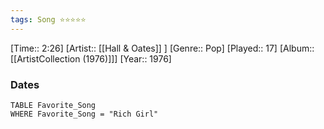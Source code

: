 ```yaml
---
tags: Song ⭐⭐⭐⭐⭐ 
---
```

[Time:: 2:26]
[Artist:: [[Hall & Oates]] ]
[Genre:: Pop]
[Played:: 17]
[Album:: [[ArtistCollection (1976)]]]
[Year:: 1976]
### Dates
````dataview
TABLE Favorite_Song
WHERE Favorite_Song = "Rich Girl"
````